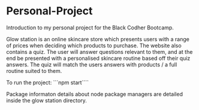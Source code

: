 # Personal-Project

Introduction to my personal project for the Black Codher Bootcamp.

Glow station is an online skincare store which presents users with a range of prices when deciding which products to purchase.
The website also contains a quiz. The user will answer questions relevant to them, and at the end be presented with a personalised skincare routine based off their quiz answers.
The quiz will match the users answers with products / a full routine suited to them.

To run the project: ```npm start````

Package informaton details about node package managers are detailed inside the glow station directory.
